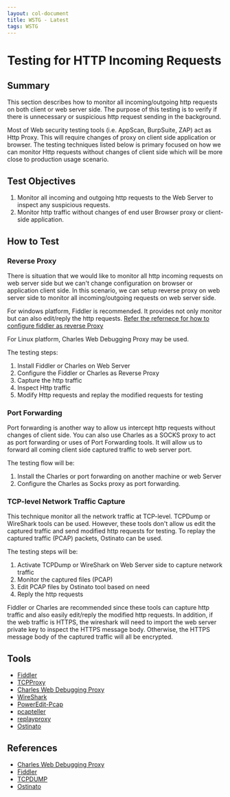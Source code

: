 ```yaml
---
layout: col-document
title: WSTG - Latest
tags: WSTG
---
```

# Testing for HTTP Incoming Requests

## Summary

This section describes how to monitor all incoming/outgoing http requests on both client or web server side. The purpose of this testing is to verify if there is unnecessary or suspicious http request sending in the background.

Most of Web security testing tools (i.e. AppScan, BurpSuite, ZAP) act as Http Proxy. This will require changes of proxy on client side application or browser. The testing techniques listed below is primary focused on how we can monitor Http requests without changes of client side which will be more close to production usage scenario.

## Test Objectives

1. Monitor all incoming and outgoing http requests to the Web Server to inspect any suspicious requests.
2. Monitor http traffic without changes of end user Browser proxy or client-side application.

## How to Test

### Reverse Proxy

There is situation that we would like to monitor all http incoming requests on web server side but we can't change configuration on browser or application client side. In this scenario, we can setup reverse proxy on web server side to monitor all incoming/outgoing requests on web server side.

For windows platform, Fiddler is recommended. It provides not only monitor but can also edit/reply the http requests. [Refer the refernece for how to configure fiddler as reverse Proxy](http://docs.telerik.com/fiddler/Configure-Fiddler/Tasks/UseFiddlerAsReverseProxy)

For Linux platform, Charles Web Debugging Proxy may be used.

The testing steps:

1. Install Fiddler or Charles on Web Server
2. Configure the Fiddler or Charles as Reverse Proxy
3. Capture the http traffic
4. Inspect Http traffic
5. Modify Http requests and replay the modified requests for testing

### Port Forwarding

Port forwarding is another way to allow us intercept http requests without changes of client side. You can also use Charles as a SOCKS proxy to act as port forwarding or uses of Port Forwarding tools. It will allow us to forward all coming client side captured traffic to web server port.

The testing flow will be:

1. Install the Charles or port forwarding on another machine or web Server
2. Configure the Charles as Socks proxy as port forwarding.

### TCP-level Network Traffic Capture

This technique monitor all the network traffic at TCP-level. TCPDump or WireShark tools can be used. However, these tools don't allow us edit the captured traffic and send modified http requests for testing. To replay the captured traffic (PCAP) packets, Ostinato can be used.

The testing steps will be:

1. Activate TCPDump or WireShark on Web Server side to capture network traffic
2. Monitor the captured files (PCAP)
3. Edit PCAP files by Ostinato tool based on need
4. Reply the http requests

Fiddler or Charles are recommended since these tools can capture http traffic and also easily edit/reply the modified http requests. In addition, if the web traffic is HTTPS, the wireshark will need to import the web server private key to inspect the HTTPS message body. Otherwise, the HTTPS message body of the captured traffic will all be encrypted.

## Tools

- [Fiddler](https://www.telerik.com/fiddler/)
- [TCPProxy](http://grinder.sourceforge.net/g3/tcpproxy.html)
- [Charles Web Debugging Proxy](https://www.charlesproxy.com/)
- [WireShark](https://www.wireshark.org/)
- [PowerEdit-Pcap](https://sourceforge.net/projects/powereditpcap/)
- [pcapteller](https://github.com/BlackArch/pcapteller)
- [replayproxy](https://github.com/sparrowt/replayproxy)
- [Ostinato](https://ostinato.org/)

## References

- [Charles Web Debugging Proxy](https://www.charlesproxy.com/)
- [Fiddler](https://www.telerik.com/fiddler/)
- [TCPDUMP](https://www.tcpdump.org/)
- [Ostinato](https://ostinato.org/)
